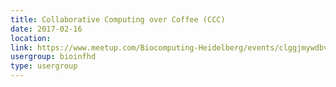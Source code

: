 ```yaml
---
title: Collaborative Computing over Coffee (CCC)
date: 2017-02-16
location: 
link: https://www.meetup.com/Biocomputing-Heidelberg/events/clggjmywdbvb/
usergroup: bioinfhd
type: usergroup
---
```

